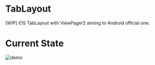# TabLayout

[WIP] iOS TabLayout with ViewPager2 aiming to Android official one.

# Current State

![demo](./Resources/v_0_0_1.gif)
